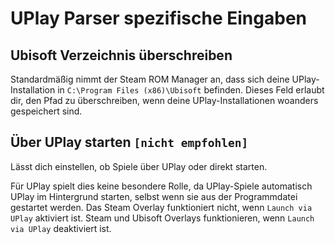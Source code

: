 # UPlay Parser spezifische Eingaben
## Ubisoft Verzeichnis überschreiben
Standardmäßig nimmt der Steam ROM Manager an, dass sich deine UPlay-Installation in `C:\Program Files (x86)\Ubisoft` befinden. Dieses Feld erlaubt dir, den Pfad zu überschreiben, wenn deine UPlay-Installationen woanders gespeichert sind.

## Über UPlay starten `[nicht empfohlen]`

Lässt dich einstellen, ob Spiele über UPlay oder direkt starten.

Für UPlay spielt dies keine besondere Rolle, da UPlay-Spiele automatisch UPlay im Hintergrund starten, selbst wenn sie aus der Programmdatei gestartet werden. Das Steam Overlay funktioniert nicht, wenn `Launch via UPlay` aktiviert ist. Steam und Ubisoft Overlays funktionieren, wenn `Launch via UPlay` deaktiviert ist.
